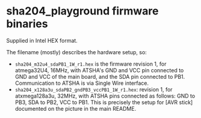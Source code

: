 # sha204_playground firmware binaries

Supplied in Intel HEX format.

The filename (mostly) describes the hardware setup, so:

- `sha204_m32u4_sdaPB1_1W_r1.hex` is the firmware revision 1, for
  atmega32U4, 16MHz, with ATSHA's GND and VCC pin connected to GND and
  VCC of the main board, and the SDA pin connected to PB1. Communication
  to ATSHA is via Single Wire interface.
- `sha204_x128a3u_sdaPB2_gndPB3_vccPB1_1W_r1.hex`: revision 1, for
  atxmega128a3u, 32MHz, with ATSHA pins connected as follows: GND to
  PB3, SDA to PB2, VCC to PB1. This is precisely the setup for [AVR
  stick] documented on the picture in the main README.

